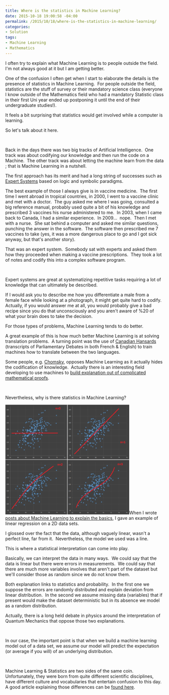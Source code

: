 ```yaml
---
title: Where is the statistics in Machine Learning?
date: 2015-10-18 19:00:58 -04:00
permalink: /2015/10/18/where-is-the-statistics-in-machine-learning/
categories:
- Solution
tags:
- Machine Learning
- Mathematics
---
```

I often try to explain what Machine Learning is to people outside the field.  I'm not always good at it but I am getting better.

One of the confusion I often get when I start to elaborate the details is the presence of statistics in Machine Learning.  For people outside the field, statistics are the stuff of survey or their mandatory science class (everyone I know outside of the Mathematics field who had a mandatory Statistic class in their first Uni year ended up postponing it until the end of their undergraduate studies!).

It feels a bit surprising that statistics would get involved while a computer is learning.

So let's talk about it here.

&nbsp;

Back in the days there was two big tracks of Artificial Intelligence.  One track was about codifying our knowledge and then run the code on a Machine.  The other track was about letting the machine learn from the data ; that is Machine Learning in a nutshell.

The first approach has its merit and had a long string of successes such as <a href="https://en.wikipedia.org/wiki/Expert_system" target="_blank">Expert Systems</a> based on logic and symbolic paradigms.

The best example of those I always give is in vaccine medicine.  The first time I went abroad in tropical countries, in 2000, I went to a vaccine clinic and met with a doctor.  The guy asked me where I was going, consulted a big reference manual, probably used quite a bit of his knowledge and prescribed 3 vaccines his nurse administered to me.  In 2003, when I came back to Canada, I had a similar experience.  In 2009...  nope.  Then I met with a nurse.  She sat behind a computer and asked me similar questions, punching the answer in the software.  The software then prescribed me 7 vaccines to take (yes, it was a more dangerous place to go and I got sick anyway, but that's another story).

That was an expert system.  Somebody sat with experts and asked them how they proceeded when making a vaccine prescriptions.  They took a lot of notes and codify this into a complex software program.

&nbsp;

Expert systems are great at systematizing repetitive tasks requiring a lot of knowledge that can ultimately be described.

If I would ask you to describe me how you differentiate a male from a female face while looking at a photograph, it might get quite hard to codify.  Actually, if you would answer me at all, you would probably give a bad recipe since you do that unconsciously and you aren't aware of %20 of what your brain does to take the decision.

For those types of problems, Machine Learning tends to do better.

A great example of this is how much better Machine Learning is at solving translation problems.  A turning point was the use of <a href="https://en.wikipedia.org/wiki/Hansard#Translation" target="_blank">Canadian Hansards</a> (transcripts of Parliamentary Debates in both French &amp; English) to train machines how to translate between the two languages.

Some people, e.g. <a href="https://en.wikipedia.org/wiki/Noam_Chomsky" target="_blank">Chomsky</a>, opposes Machine Learning as it actually hides the codification of knowledge.  Actually there is an interesting field developing to use machines to <a href="https://www.quantamagazine.org/20150723-computer-explanation/" target="_blank">build explanation out of complicated mathematical proofs</a>.

&nbsp;

Nevertheless, why is there statistics in Machine Learning?

<a href="/assets/2015/10/where-is-the-statistics-in-machine-learning/image3.png"><img class="wp-image-875 alignleft" src="/assets/2015/10/where-is-the-statistics-in-machine-learning/image3.png" alt="image.png" width="393" height="347" /></a>When I wrote <a href="http://vincentlauzon.com/2015/07/12/machine-learning-an-introduction-part-2/">posts about Machine Learning to explain the basics</a>, I gave an example of linear regression on a 2D data sets.

I glossed over the fact that the data, although vaguely linear, wasn't a perfect line, far from it.  Nevertheless, the model we used was a line.

This is where a statistical interpretation can come into play.

Basically, we can interpret the data in many ways.  We could say that the data is linear but there were errors in measurements.  We could say that there are much more variables involves that aren't part of the dataset but we'll consider those as random since we do not know them.

Both explanation links to statistics and probability.  In the first one we suppose the errors are randomly distributed and explain deviation from linear distribution.  In the second we assume missing data (variables) that if present would make the dataset deterministic but in its absence we model as a random distribution.

Actually, there is a long held debate in physics around the interpretation of Quantum Mechanics that oppose those two explanations.

&nbsp;

In our case, the important point is that when we build a machine learning model out of a data set, we assume our model will predict the expectation (or average if you will) of an underlying distribution.

&nbsp;

Machine Learning &amp; Statistics are two sides of the same coin.  Unfortunately, they were born from quite different scientific disciplines, have different culture and vocabularies that entertain confusion to this day.  A good article explaining those differences can be <a href="http://www.galvanize.com/blog/2015/08/26/why-a-mathematician-statistician-machine-learner-solve-the-same-problem-differently-2" target="_blank">found here</a>.